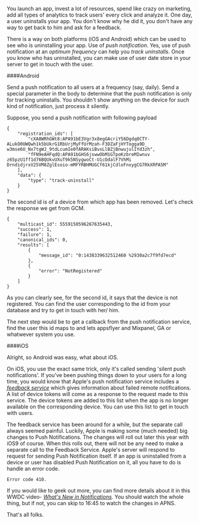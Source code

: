 You launch an app, invest a lot of resources, spend like crazy on marketing, add all types of analytics to track users' every click and analyze it. One day, a user uninstalls your app. You don't know why he did it, you don't have any way to get back to him and ask for a feedback.

There is a way on both platforms (iOS and Android) which can be used to see who is uninstalling your app. Use of _push notification_. Yes, use of push notification at an _optimum frequency_ can help you _track uninstalls_. Once you know who has uninstalled, you can make use of user date store in your server to get in touch with the user.

####Android

Send a push notification to all users at a frequency (say, daily). Send a special parameter in the body to determine that the push notification is only for tracking uninstalls. You shouldn't show anything on the device for such kind of notification, just process it silently.

Suppose, you send a push notification with following payload

	{
		"registration_ids": [
			"cXA8WRhGWt8:APA91bE3Vgr3x8egGAcriY56Dgdq8CTY- ALukO0UWQwh1k5bUkrG1RbUrjMyFfUrMzah-F3DZaFjHYTogga9D_ w3mse6U_Nx7tgWJ_9tdLcumIe0fARAKsiBvxLlBZjBnwujulIYd3zh",
			"fFN9eAHFqdQ:APA91bGHS6jswwObM1GTpoKzbreMIwnuv z65pzU1ff1d76BQUkvUXuT9k5NSygwoCt-U1cOdalF7VhMi DrndidjrxV25VM8ZglEsoio-mMFYRBHMUGCf61kjCdloFnxygCG7RkXRPA5M"
		],
		"data": {
			"type": "track-uninstall"
		}
	}

The second id is of a device from which app has been removed. Let's check the response we get from GCM.


	{
		"multicast_id": 5559150596267635443,
		"success": 1,
		"failure": 1,
		"canonical_ids": 0,
		"results": [
			{
				"message_id": "0:1438339632512460 %2930a2c7f9fd7ecd"
			},
			{
				"error": "NotRegistered"
			}
		]
	}

As you can clearly see, for the second id, it says that the device is not registered. You can find the user corresponding to the id from your database and try to get in touch with her/ him.

The next step would be to get a callback from the push notification service, find the user this id maps to and lets appsflyer and Mixpanel, GA or whatwever system you use.

####iOS

Alright, so Android was easy, what about iOS.

On iOS, you use the exact same trick, only it's called sending 'silent push notifications'. If you've been pushing things down to your users for a long time, you would know that Apple's push notification service includes a *[feedback service][1]* which gives information about failed remote notifications. A list of device tokens will come as a response to the request made to this service. The device tokens are added to this list when the app is no longer available on the corresponding device. You can use this list to get in touch with users.

The feedback service has been around for a while, but the separate call always seemed painful. Luckily, Apple is making some (much needed) big changes to Push Notifications. The changes will roll out later this year with iOS9 of course. When this rolls out, there will not be any need to make a separate call to the Feedback Service. Apple's server will respond to request for sending Push Notification itself. If an app is uninstalled from a device or user has disabled Push Notification on it, all you have to do is handle an error code.

	Error code 410.

If you would like to geek out more, you can find more details about it in this WWDC video- *[What's New in Notifications][2]*. You should watch the whole thing, but if not, you can skip to 16:45 to watch the changes in APNS.


That's all folks.


[1]:https://developer.apple.com/library/ios/documentation/NetworkingInternet/Conceptual/RemoteNotificationsPG/Chapters/CommunicatingWIthAPS.html#//apple_ref/doc/uid/TP40008194-CH101-SW3
[2]:https://developer.apple.com/videos/wwdc/2015/?id=720
